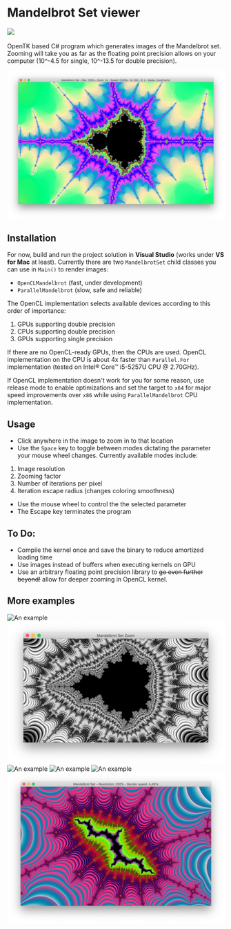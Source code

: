 Mandelbrot Set viewer
=============
![](https://img.shields.io/github/license/JakuJ/mandelbrot-set-viewer.svg)

OpenTK based C# program which generates images of the Mandelbrot set. Zooming will take you as far as the floating point precision allows on your computer (10^-4.5 for single, 10^-13.5 for double precision).

![An example](./Examples/brot.png?raw=true "An example of what this can do")

Installation
------

For now, build and run the project solution in **Visual Studio** (works under **VS for Mac** at least). Currently there are two `MandelbrotSet` child classes you can use in `Main()` to render images:

* `OpenCLMandelbrot` (fast, under development)
* `ParallelMandelbrot` (slow, safe and reliable)

The OpenCL implementation selects available devices according to this order of importance:

1. GPUs supporting double precision
2. CPUs supporting double precision
3. GPUs supporting single precision

If there are no OpenCL-ready GPUs, then the CPUs are used.
OpenCL implementation on the CPU is about 4x faster than `Parallel.For` implementation (tested on Intel® Core™ i5-5257U CPU @ 2.70GHz).

If OpenCL implementation doesn't work for you for some reason, use release mode to enable optimizations and set the target to `x64` for major speed improvements over `x86` while using `ParallelMandelbrot` CPU implementation.

Usage
------

* Click anywhere in the image to zoom in to that location
* Use the `Space` key to toggle between modes dictating the parameter your mouse wheel changes. Currently available modes include:
1. Image resolution
2. Zooming factor
3. Number of iterations per pixel
4. Iteration escape radius (changes coloring smoothness)
* Use the mouse wheel to control the the selected parameter
* The Escape key terminates the program

To Do:
-----
* Compile the kernel once and save the binary to reduce amortized loading time
* Use images instead of buffers when executing kernels on GPU
* Use an arbitrary floating point precision library to ~~go even further beyond!~~ allow for deeper zooming in OpenCL kernel.

More examples
----

![An example](./Examples/math_is_beautiful.png?raw=true "Isn't math beautiful?")
![An example](./Examples/black_and_white.png?raw=true "A black and white rendering")
![An example](./Examples/swastika.png?raw=true "I think I've already seen this somewhere")
![An example](./Examples/minibrot.png?raw=true "A Minibrot - an example of fractal self-similarity")
![An example](./Examples/virus.png?raw=true "This one's shaped like some virus")
![An example](./Examples/rift.png?raw=true "A rift")